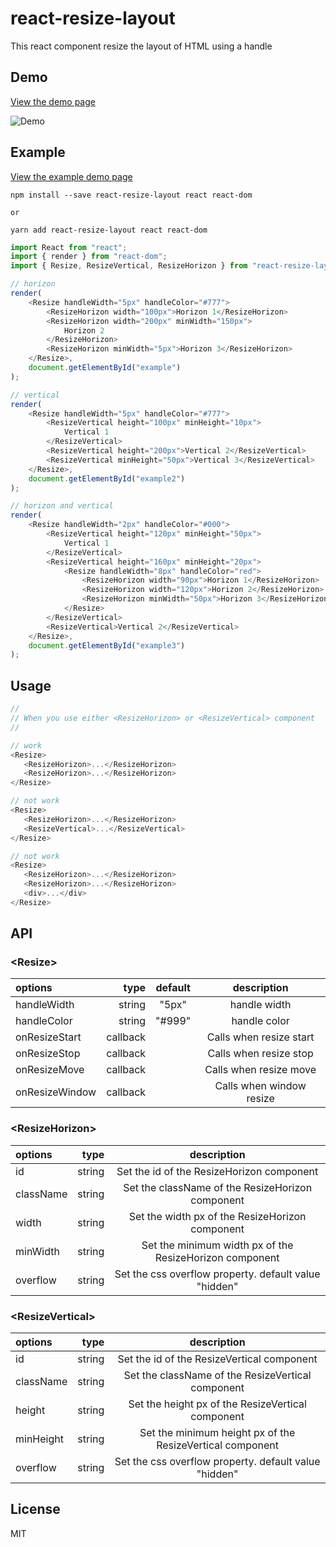 # react-resize-layout

This react component resize the layout of HTML using a handle

## Demo

[View the demo page](https://bytefunc.github.io/react-resize-layout/demo/)

![Demo](https://github.com/bytefunc/react-resize-layout/raw/master/screenshot/demo.gif)

## Example

[View the example demo page](https://bytefunc.github.io/react-resize-layout/example-demo/)

```
npm install --save react-resize-layout react react-dom

or

yarn add react-resize-layout react react-dom
```

```javascript
import React from "react";
import { render } from "react-dom";
import { Resize, ResizeVertical, ResizeHorizon } from "react-resize-layout";

// horizon
render(
    <Resize handleWidth="5px" handleColor="#777">
        <ResizeHorizon width="100px">Horizon 1</ResizeHorizon>
        <ResizeHorizon width="200px" minWidth="150px">
            Horizon 2
        </ResizeHorizon>
        <ResizeHorizon minWidth="5px">Horizon 3</ResizeHorizon>
    </Resize>,
    document.getElementById("example")
);

// vertical
render(
    <Resize handleWidth="5px" handleColor="#777">
        <ResizeVertical height="100px" minHeight="10px">
            Vertical 1
        </ResizeVertical>
        <ResizeVertical height="200px">Vertical 2</ResizeVertical>
        <ResizeVertical minHeight="50px">Vertical 3</ResizeVertical>
    </Resize>,
    document.getElementById("example2")
);

// horizon and vertical
render(
    <Resize handleWidth="2px" handleColor="#000">
        <ResizeVertical height="120px" minHeight="50px">
            Vertical 1
        </ResizeVertical>
        <ResizeVertical height="160px" minHeight="20px">
            <Resize handleWidth="8px" handleColor="red">
                <ResizeHorizon width="90px">Horizon 1</ResizeHorizon>
                <ResizeHorizon width="120px">Horizon 2</ResizeHorizon>
                <ResizeHorizon minWidth="50px">Horizon 3</ResizeHorizon>
            </Resize>
        </ResizeVertical>
        <ResizeVertical>Vertical 2</ResizeVertical>
    </Resize>,
    document.getElementById("example3")
);
```

## Usage

```javascript
//
// When you use either <ResizeHorizon> or <ResizeVertical> component
//

// work
<Resize>
   <ResizeHorizon>...</ResizeHorizon>
   <ResizeHorizon>...</ResizeHorizon>
</Resize>

// not work
<Resize>
   <ResizeHorizon>...</ResizeHorizon>
   <ResizeVertical>...</ResizeVertical>
</Resize>

// not work
<Resize>
   <ResizeHorizon>...</ResizeHorizon>
   <ResizeHorizon>...</ResizeHorizon>
   <div>...</div>
</Resize>
```

## API

### \<Resize\>

| options        |     type | default |       description        |
| :------------- | -------: | :-----: | :----------------------: |
| handleWidth    |   string |  "5px"  |       handle width       |
| handleColor    |   string | "#999"  |       handle color       |
| onResizeStart  | callback |         | Calls when resize start  |
| onResizeStop   | callback |         |  Calls when resize stop  |
| onResizeMove   | callback |         |  Calls when resize move  |
| onResizeWindow | callback |         | Calls when window resize |

### \<ResizeHorizon\>

| options   |   type |                       description                       |
| :-------- | -----: | :-----------------------------------------------------: |
| id        | string |        Set the id of the ResizeHorizon component        |
| className | string |    Set the className of the ResizeHorizon component     |
| width     | string |     Set the width px of the ResizeHorizon component     |
| minWidth  | string | Set the minimum width px of the ResizeHorizon component |
| overflow  | string |  Set the css overflow property. default value "hidden"  |

### \<ResizeVertical\>

| options   |   type |                        description                        |
| :-------- | -----: | :-------------------------------------------------------: |
| id        | string |        Set the id of the ResizeVertical component         |
| className | string |     Set the className of the ResizeVertical component     |
| height    | string |     Set the height px of the ResizeVertical component     |
| minHeight | string | Set the minimum height px of the ResizeVertical component |
| overflow  | string |   Set the css overflow property. default value "hidden"   |

## License

MIT

